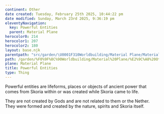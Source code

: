 ```yaml
---
continent: Other
date created: Tuesday, February 25th 2025, 10:44:22 pm
date modified: Sunday, March 23rd 2025, 9:36:19 pm
eleventyNavigation:
  key: Powerful Entities
  parent: Material Plane
herocolor0: 214
herocolor1: 207
herocolor2: 180
layout: base.njk
parentpath: "src/garden/\U0001F310Worldbuilding/Material Plane/Material Plane.md"
path: /garden/%F0%9F%8C%90Worldbuilding/Material%20Plane/%E2%9C%A8%20Other/Powerful%20Entities/
plane: Material Plane
title: Powerful Entities
type: Thing
---
```


Powerful entities are lifeforms, places or objects of ancient power that comes from Skoria within or was created while Skoria came to life. 

They are not created by Gods and are not related to them or the Nether. They were formed and created by the nature, spirits and Skoria itself.